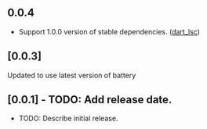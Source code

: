 ## 0.0.4

* Support 1.0.0 version of stable dependencies. ([dart_lsc](http://github.com/amirh/dart_lsc))

## [0.0.3] 
Updated to use latest version of battery

## [0.0.1] - TODO: Add release date.

* TODO: Describe initial release.

